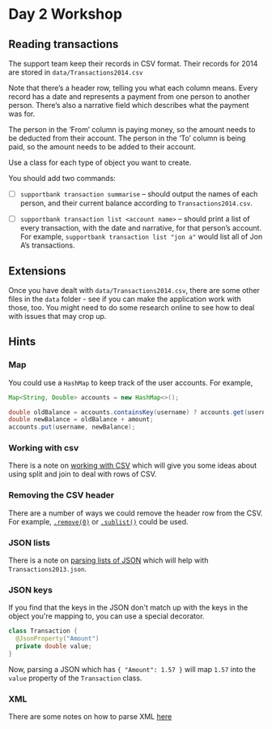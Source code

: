 # Day 2 Workshop

## Reading transactions

The support team keep their records in CSV format. Their records for 2014 are
stored in `data/Transactions2014.csv`

Note that there’s a header row, telling you what each column means. Every record
has a date and represents a payment from one person to another person. There’s
also a narrative field which describes what the payment was for.

The person in the ‘From’ column is paying money, so the amount needs to be
deducted from their account. The person in the ‘To’ column is being paid, so the
amount needs to be added to their account.

Use a class for each type of object you want to create.

You should add two commands:

- [ ] `supportbank transaction summarise` – should output the names of each
      person, and their current balance according to `Transactions2014.csv`.

- [ ] `supportbank transaction list <account name>` – should print a list of
      every transaction, with the date and narrative, for that person’s account.
      For example, `supportbank transaction list "jon a"` would list all of Jon
      A’s transactions.

## Extensions

Once you have dealt with `data/Transactions2014.csv`, there are some other files
in the `data` folder - see if you can make the application work with those, too.
You might need to do some research online to see how to deal with issues that
may crop up.

## Hints

### Map

You could use a `HashMap` to keep track of the user accounts. For example,

```java
Map<String, Double> accounts = new HashMap<>();

double oldBalance = accounts.containsKey(username) ? accounts.get(username) : 0.0;
double newBalance = oldBalance + amount;
accounts.put(username, newBalance);
```

### Working with csv

There is a note on
[working with CSV](https://tech-docs.corndel.com/java/file-io.html#csv) which
will give you some ideas about using split and join to deal with rows of CSV.

### Removing the CSV header

There are a number of ways we could remove the header row from the CSV. For
example,
[`.remove(0)`](https://tech-docs.corndel.com/java/lists.html#arraylist-methods)
or
[`.sublist()`](https://tech-docs.corndel.com/java/list-techniques.html#sublists)
could be used.

### JSON lists

There is a note on
[parsing lists of JSON](https://tech-docs.corndel.com/java/working-with-json.html#json-lists)
which will help with `Transactions2013.json`.

### JSON keys

If you find that the keys in the JSON don't match up with the keys in the object
you're mapping to, you can use a special decorator.

```java
class Transaction {
  @JsonProperty("Amount")
  private double value;
}
```

Now, parsing a JSON which has `{ "Amount": 1.57 }` will map `1.57` into the
`value` property of the `Transaction` class.

### XML

There are some notes on how to parse XML
[here](https://www.baeldung.com/java-xerces-dom-parsing)

